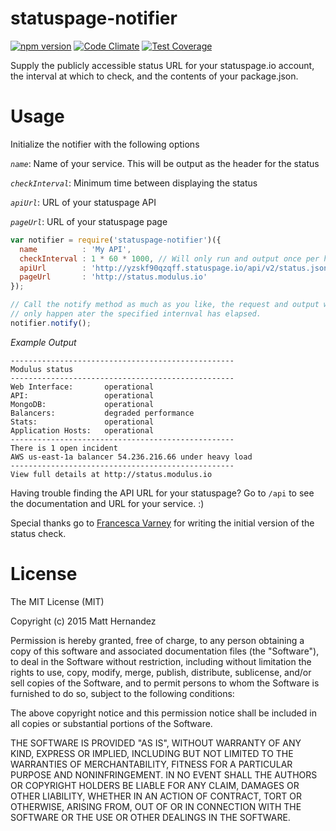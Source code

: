 # statuspage-notifier

[![npm version](https://badge.fury.io/js/statuspage-notifier.svg)](http://badge.fury.io/js/statuspage-notifier) [![Code Climate](https://codeclimate.com/github/fiveisprime/statuspage-notifier/badges/gpa.svg)](https://codeclimate.com/github/fiveisprime/statuspage-notifier) [![Test Coverage](https://codeclimate.com/github/fiveisprime/statuspage-notifier/badges/coverage.svg)](https://codeclimate.com/github/fiveisprime/statuspage-notifier/coverage)

Supply the publicly accessible status URL for your statuspage.io account, the
interval at which to check, and the contents of your package.json.

# Usage

Initialize the notifier with the following options

*`name`*: Name of your service. This will be output as the header for the status

*`checkInterval`*: Minimum time between displaying the status

*`apiUrl`*: URL of your statuspage API

*`pageUrl`*: URL of your statuspage page


```js
var notifier = require('statuspage-notifier')({
  name          : 'My API',
  checkInterval : 1 * 60 * 1000, // Will only run and output once per hour.
  apiUrl        : 'http://yzskf90qzqff.statuspage.io/api/v2/status.json',
  pageUrl       : 'http://status.modulus.io'
});

// Call the notify method as much as you like, the request and output will
// only happen ater the specified internval has elapsed.
notifier.notify();
```

*Example Output*

```shell
--------------------------------------------------
Modulus status
--------------------------------------------------
Web Interface:       operational
API:                 operational
MongoDB:             operational
Balancers:           degraded performance
Stats:               operational
Application Hosts:   operational
--------------------------------------------------
There is 1 open incident
AWS us-east-1a balancer 54.236.216.66 under heavy load
--------------------------------------------------
View full details at http://status.modulus.io
```

Having trouble finding the API URL for your statuspage? Go to `/api` to see the
documentation and URL for your service. :)

Special thanks go to [Francesca Varney](https://github.com/franvarney) for
writing the initial version of the status check.

# License

The MIT License (MIT)

Copyright (c) 2015 Matt Hernandez

Permission is hereby granted, free of charge, to any person obtaining a copy
of this software and associated documentation files (the "Software"), to deal
in the Software without restriction, including without limitation the rights
to use, copy, modify, merge, publish, distribute, sublicense, and/or sell
copies of the Software, and to permit persons to whom the Software is
furnished to do so, subject to the following conditions:

The above copyright notice and this permission notice shall be included in all
copies or substantial portions of the Software.

THE SOFTWARE IS PROVIDED "AS IS", WITHOUT WARRANTY OF ANY KIND, EXPRESS OR
IMPLIED, INCLUDING BUT NOT LIMITED TO THE WARRANTIES OF MERCHANTABILITY,
FITNESS FOR A PARTICULAR PURPOSE AND NONINFRINGEMENT. IN NO EVENT SHALL THE
AUTHORS OR COPYRIGHT HOLDERS BE LIABLE FOR ANY CLAIM, DAMAGES OR OTHER
LIABILITY, WHETHER IN AN ACTION OF CONTRACT, TORT OR OTHERWISE, ARISING FROM,
OUT OF OR IN CONNECTION WITH THE SOFTWARE OR THE USE OR OTHER DEALINGS IN THE
SOFTWARE.

